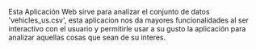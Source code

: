 Esta Aplicación Web sirve para analizar el conjunto de datos 'vehicles_us.csv', esta aplicacion nos da mayores funcionalidades al ser interactivo con el usuario y permitirle usar a su gusto la aplicación para analizar aquellas cosas que sean de su interes.